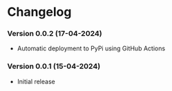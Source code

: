 # Changelog

### Version 0.0.2 (17-04-2024)
- Automatic deployment to PyPi using GitHub Actions
### Version 0.0.1 (15-04-2024)
- Initial release